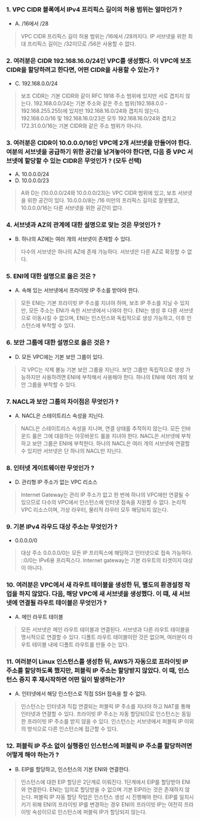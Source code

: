 ### 1. VPC CIDR 블록에서 IPv4 프리픽스 길이의 허용 범위는 얼마인가 ?

- A. /16에서 /28

> VPC CIDR 프리픽스 길이 허용 범위는 /16에서 /28까지다. IP 서브넷을 위한 최대 프리픽스 길이는 /32이므로 /56은 사용할 수 없다.

### 2. 여러분은 CIDR 192.168.16.0/24인 VPC를 생성했다. 이 VPC에 보조 CIDR을 할당하려고 한다면, 어떤 CIDR을 사용할 수 있는가 ?

- C. 192.168.0.0/24

> 보조 CIDR는 기본 CIDR와 같이 RFC 1918 주소 범위에 있지만 서로 겹치지 않는다. 192.168.0.0/24는 기본 주소와 같은 주소 범위(192.168.0.0 - 192.168.255.255)에 있지만 192.168.16.0/24와 겹치지 않는다. 192.168.0.0/16 및 192.168.16.0/23은 모두 192.168.16.0/24와 겹치고 172.31.0.0/16는 기본 CIDR와 같은 주소 범위가 아니다.

### 3. 여러분은 CIDR이 10.0.0.0/16인 VPC에 2개 서브넷을 만들어야 한다. 여분의 서브넷을 공급하기 위한 공간을 남겨놓아야 한다면, 다음 중 VPC 서브넷에 할당할 수 있는 CIDR은 무엇인가 ? (모두 선택)

- A. 10.0.0.0/24
- D. 10.0.0.0/23

> A와 D는 (10.0.0.0/24와 10.0.0.0/23)는 VPC CIDR 범위에 있고, 보조 서브넷을 위한 공간이 있다. 10.0.0.0/8는 /16 미만의 프리픽스 길이로 잘못됐고, 10.0.0.0/16는 다른 서브넷을 위한 공간이 없다.

### 4. 서브넷과 AZ의 관계에 대한 설명으로 맞는 것은 무엇인가 ?

- B. 하나의 AZ에는 여러 개의 서브넷이 존재할 수 있다.

> 다수의 서브넷은 하나의 AZ에 존재 가능하다. 서브넷은 다른 AZ로 확장할 수 없다.

### 5. ENI에 대한 설명으로 옳은 것은 ?

- A. 속해 있는 서브넷에서 프라이빗 IP 주소를 받아야 한다.

> 모든 ENI는 기본 프라이빗 IP 주소를 지녀야 하며, 보조 IP 주소를 지닐 수 있지만, 모든 주소는 ENI가 속한 서브넷에서 나와야 한다. ENI는 생성 후 다른 서브넷으로 이동시킬 수 없으며, ENI는 인스턴스와 독립적으로 생성 가능하고, 이후 인스턴스에 부착할 수 있다.

### 6. 보안 그룹에 대한 설명으로 옳은 것은 ?

- D. 모든 VPC에는 기본 보안 그룹이 있다.

> 각 VPC는 삭제 불능 기본 보안 그룹을 지닌다. 보안 그룹만 독립적으로 생성 가능하지만 사용하려면 ENI에 부착해서 사용해야 한다. 하나의 ENI에 여러 개의 보안 그룹을 부착할 수 있다.

### 7. NACL과 보안 그룹의 차이점은 무엇인가 ?

- A. NACL은 스테이트리스 속성을 지닌다.

> NACL은 스테이트리스 속성을 지니며, 연결 상태를 추적하지 않는다. 모든 인바운드 룰은 그에 대응하는 아웃바운드 룰을 지녀야 한다. NACL은 서브넷에 부착하고 보안 그룹은 ENI에 부착한다. 하나의 NACL은 여러 개의 서브넷에 연결할 수 있지만 서브넷은 단 하나의 NACL만 지닌다.

### 8. 인터넷 게이트웨이란 무엇인가 ?

- D. 관리형 IP 주소가 없는 VPC 리소스

> Internet Gateway는 관리 IP 주소가 없고 한 번에 하나의 VPC에만 연결될 수 있으므로 다수의 VPC에서 인스턴스에 인터넷 접속을 지원할 수 없다. 논리적 VPC 리소스이며, 가상 라우터, 물리적 라우터 모두 해당되지 않는다.

### 9. 기본 IPv4 라우드 대상 주소는 무엇인가 ?

- 0.0.0.0/0

> 대상 주소 0.0.0.0/0는 모든 IP 프리픽스에 해당하고 인터넷으로 접속 가능하다. ::0/0는 IPv6용 프리픽스다. Internet gateway는 기본 라우트의 타겟이지 대상이 아니다.

### 10. 여러분은 VPC에서 새 라우트 테이블을 생성한 뒤, 별도의 환경설정 작업을 하지 않았다. 다음, 해당 VPC에 새 서브넷을 생성했다. 이 떄, 새 서브넷에 연결될 라우트 테이블은 무엇인가 ?

- A. 메인 라우트 테이블

> 모든 서브넷은 메인 라우트 테이블과 연결된다. 서브넷과 다른 라우트 테이블을 명시적으로 연결할 수 있다. 디폴트 라우트 테이블이란 것은 없으며, 여러분이 라우트 테이블 내에 디폴트 라우트를 만들 수는 있다.

### 11. 여러분이 Linux 인스턴스를 생성한 뒤, AWS가 자동으로 프라이빗 IP 주소를 할당하도록 했지만, 퍼블릭 IP 주소는 할당받지 않았다. 이 때, 인스턴스 중지 후 재시작하면 어떤 일이 발생하는가?

- A. 인터넷에서 해당 인스턴스로 직접 SSH 접속을 할 수 없다.

> 인스턴스는 인터넷과 직접 연결되는 퍼블릭 IP 주소를 지녀야 하고 NAT를 통해 인터넷과 연결할 수 있다. 프라이빗 IP 주소는 자동 할당되므로 인스턴스는 동일한 프라이빗 IP 주소를 받지 않을 수 있다. 인스턴스는 서브넷에서 퍼블릭 IP 이외의 방식으로 다른 인스턴스에 접근할 수 있다.

### 12. 퍼블릭 IP 주소 없이 실행중인 인스턴스에 퍼블릭 IP 주소를 할당하려면 어떻게 해야 하는가 ?

- B. EIP를 할당하고, 인스턴스의 기본 ENI와 연결한다.

> 인스턴스에 대한 EIP 할당은 2단계로 이뤄진다. 1단계에서 EIP를 할당받아 ENI와 연결한다. ENI는 임의로 할당받을 수 없으며 기본 EIP라는 것은 존재하지 않는다. 퍼블릭 IP 자동 할당 작업은 인스턴스 생성 시 진행해야 한다.
> EIP를 일치시키기 위해 ENI의 프라이빗 IP를 변경하는 경우 ENI의 프라이빗 IP는 여전히 프라이빗 속성이므로 인스턴스에 퍼블릭 IP가 할당되지 않는다.
